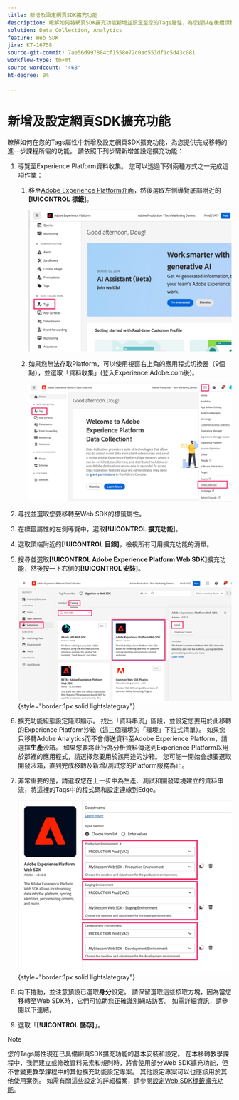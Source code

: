```yaml
---
title: 新增及設定網頁SDK擴充功能
description: 瞭解如何將網頁SDK擴充功能新增並設定至您的Tags屬性，為您提供在後續課程中完成移轉所需的功能。
solution: Data Collection, Analytics
feature: Web SDK
jira: KT-16758
source-git-commit: 7ae56d997884cf1558e72c0ad553df1c5d43c081
workflow-type: tm+mt
source-wordcount: '468'
ht-degree: 0%

---
```



# 新增及設定網頁SDK擴充功能

瞭解如何在您的Tags屬性中新增及設定網頁SDK擴充功能，為您提供完成移轉的進一步課程所需的功能。
請依照下列步驟新增並設定擴充功能：

1. 導覽至Experience Platform資料收集。 您可以透過下列兩種方式之一完成這項作業：
   1. 移至[Adobe Experience Platform介面](https://platform.adobe.com/)，然後選取左側導覽底部附近的&#x200B;**[!UICONTROL 標籤]**。

      ![存取標籤1](assets/access-tags-1.jpg)
   1. 如果您無法存取Platform，可以使用視窗右上角的應用程式切換器（9個點），並選取「資料收集」(登入Experience.Adobe.com後)。

      ![存取標籤2](assets/access-tags-2.jpg)
1. 尋找並選取您要移轉至Web SDK的標籤屬性。
1. 在標籤屬性的左側導覽中，選取&#x200B;**[!UICONTROL 擴充功能]**。
1. 選取頂端附近的&#x200B;**[!UICONTROL 目錄]**，檢視所有可用擴充功能的清單。
1. 搜尋並選取&#x200B;**[!UICONTROL Adobe Experience Platform Web SDK]**&#x200B;擴充功能，然後按一下右側的&#x200B;**[!UICONTROL 安裝]**。

   ![尋找網頁SDK擴充功能](assets/find-the-websdk-extension.jpg){style="border:1px solid lightslategray"}

1. 擴充功能組態設定隨即顯示。 找出「資料串流」區段，並設定您要用於此移轉的Experience Platform沙箱（這三個環境的「環境」下拉式清單）。 如果您只移轉Adobe Analytics而不會傳送資料至Adobe Experience Platform，請選擇&#x200B;**生產**&#x200B;沙箱。 如果您要將此行為分析資料傳送到Experience Platform以用於那裡的應用程式，請選擇您要用於該用途的沙箱。 您可能一開始會想要選取開發沙箱，直到完成移轉及新增/測試您的Platform服務為止。
1. 非常重要的是，請選取您在上一步中為生產、測試和開發環境建立的資料串流，將這裡的Tags中的程式碼和設定連線到Edge。

   ![資料流選擇](assets/choose-datastreams.jpg){style="border:1px solid lightslategray"}

1. 向下捲動，並注意預設已選取&#x200B;**身分**&#x200B;設定。 請保留選取這些核取方塊，因為當您移轉至Web SDK時，它們可協助您正確識別網站訪客。 如需詳細資訊，請參閱以下連結。

1. 選取「**[!UICONTROL 儲存]**」。

>[!NOTE]
>
>您的Tags屬性現在已具備網頁SDK擴充功能的基本安裝和設定。 在本移轉教學課程中，我們建立或修改資料元素和規則時，將會使用部分Web SDK擴充功能，但不會變更教學課程中的其他擴充功能設定專案。 其他設定專案可以也應該用於其他使用案例。 如需有關這些設定的詳細檔案，請參閱[設定Web SDK標籤擴充功能](https://experienceleague.adobe.com/en/docs/experience-platform/tags/extensions/client/web-sdk/web-sdk-extension-configuration)。
